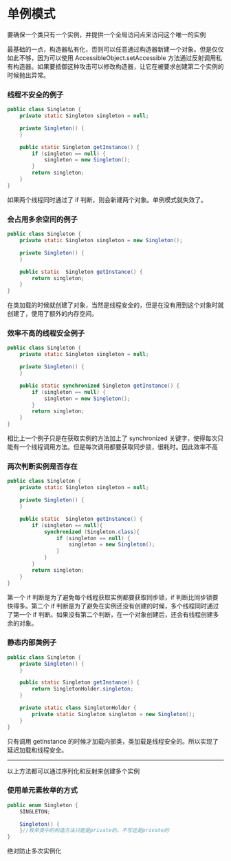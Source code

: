 # 单例模式

要确保一个类只有一个实例，并提供一个全局访问点来访问这个唯一的实例

最基础的一点，构造器私有化，否则可以任意通过构造器新建一个对象。但是仅仅如此不够，因为可以使用 AccessibleObject.setAccessible 方法通过反射调用私有构造器。如果要抵御这种攻击可以修改构造器，让它在被要求创建第二个实例的时候抛出异常。

### 线程不安全的例子

```java
public class Singleton {
    private static Singleton singleton = null;

    private Singleton() {
    }

    public static Singleton getInstance() {
        if (singleton == null) {
            singleton = new Singleton();
        }
        return singleton;
    }
}
```

如果两个线程同时通过了 if 判断，则会新建两个对象。单例模式就失效了。

### 会占用多余空间的例子

```java
public class Singleton {
    private static Singleton singleton = new Singleton();

    private Singleton() {
    }

    public static  Singleton getInstance() {
        return singleton;
    }
}

```

在类加载的时候就创建了对象，当然是线程安全的，但是在没有用到这个对象时就创建了，使用了额外的内存空间。

### 效率不高的线程安全例子

```java
public class Singleton {
    private static Singleton singleton = null;

    private Singleton() {
    }

    public static synchronized Singleton getInstance() {
        if (singleton == null) {
            singleton = new Singleton();
        }
        return singleton;
    }
}

```

相比上一个例子只是在获取实例的方法加上了 synchronized 关键字，使得每次只能有一个线程调用方法。但是每次调用都要获取同步锁，很耗时。因此效率不高

### 两次判断实例是否存在

```java
public class Singleton {
    private static Singleton singleton = null;

    private Singleton() {
    }

    public static  Singleton getInstance() {
        if (singleton == null){
            synchronized (Singleton.class){
                if (singleton == null) {
                    singleton = new Singleton();
                }
            }
        }
        return singleton;
    }
}
```

第一个 if 判断是为了避免每个线程获取实例都要获取同步锁，if 判断比同步锁要快得多。第二个 if 判断是为了避免在实例还没有创建的时候，多个线程同时通过了第一个 if 判断。如果没有第二个判断，在一个对象创建后，还会有线程创建多余的对象。

### 静态内部类例子

```java
public class Singleton {
    private Singleton() {
    }

    public static Singleton getInstance() {
        return SingletonHolder.singleton;
    }

    private static class SingletonHolder {
        private static Singleton singleton = new Singleton();
    }
}
```

只有调用 getInstance 的时候才加载内部类，类加载是线程安全的。所以实现了延迟加载和线程安全。

------

以上方法都可以通过序列化和反射来创建多个实例

### 使用单元素枚举的方式

```java
public enum Singleton {
    SINGLETON;

    Singleton() {
    }//枚举类中的构造方法只能是private的，不写还是private的
}
```

绝对防止多次实例化

